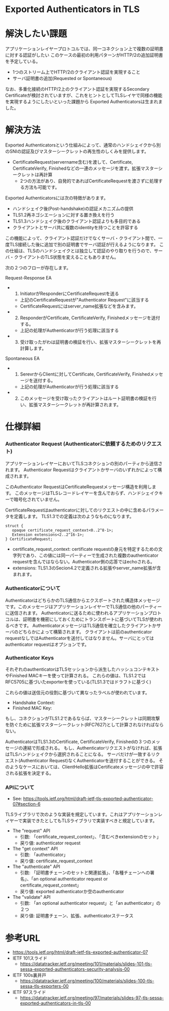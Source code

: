 # Exported Authenticators in TLS

# 解決したい課題
アプリケーションレイヤープロトコルでは、同一コネクション上で複数の証明書に対する認証がしたい
このケースの最初の利用パターンがHTTP/2の追加証明書を予定している。
- 1つのストリーム上でHTTP/2のクライアント認証を実現すること
- サーバ証明書の追加(Requested or Spontaneous)

なお、多重化接続のHTTP/2上のクライアント認証を実現するSecondary Certificateが検討されていますが、これをヒントとしてTLSレイヤで同様の機能を実現するようにしたいといった課題から Exported Authenticatorsは生まれました。

# 解決方法
Exported Authenticatorsという仕組みによって、通常のハンドシェイクから別のSNIの認証及びマスターシークレットの再生性のしくみを提供します。
- CertificateRequest(servername含む)を渡して、Certificate, CertificateVerify, Finishedなどの一連のメッセージを渡す。拡張マスターシークレットは再計算
  - 2つの方法があり、自発的であればCertificateRequestを渡さずに処理する方法も可能です。

Exported Authenticatorsには次の特徴があります。
- ハンドシェイク後(Post-handshake)の認証メカニズムの提供
- TLS1.2再ネゴシエーションに対する置き換えを行う
- TLS1.3ハンドシェイク後のクライアント認証よりも多目的である
- クライアントとサーバ共に複数のidentityを持つことを許容する

この機能によって、クライアント認証だけでなくサーバ・クライアント間で、一度TLS接続した後に追加で別の証明書でサーバ認証が行えるようになります。
この仕組は、TLSのハンドシェイクとは独立して認証のやり取りを行うので、サーバ・クライアントのTLS状態を変えることもありません。

次の２つのフローが存在します。

Request-Response EA
- 1. InitiatorがResponderにCertificateRequestを送る
  - 上記のCertificateRequestが"Authenticator Request"に該当する
  - CertificateRequestにはserver_name拡張などを含みます。
- 2. ResponderがCertificate, CertificateVerify, Finishedメッセージを送付する。
  - 上記の処理がAuthenticatorが行う処理に該当する
- 3. 受け取ったがわは証明書の検証を行い、拡張マスターシークレットを再計算します。

Spontaneous EA
- 1. SerevrからClientに対してCertificate, CertificateVerify, Finishedメッセージを送付する。
  - 上記の処理がAuthenticatorが行う処理に該当する
- 2. このメッセージを受け取ったクライアントはルート証明書の検証を行い、拡張マスターシークレットが再計算されます。


# 仕様詳細

### Authenticator Request (Authenticatorに依頼するためのリクエスト)

アプリケーションレイヤーにおいてTLSコネクションの別のパーティから送信されます。
Authenticator Requestはクライアントかサーバのいずれかによって構成されます。

このAuthenticator RequestはCertificateRequestメッセージ構造を利用します。
このメッセージはTLSレコードレイヤーを含んでおらず、ハンドシェイクキーで暗号化されていません。

CertificateRequestはauthenticatorに対してのリクエストの中に含めるパラメータを定義します。
TLS1.3での定義は次のようなものになります。
```
struct {
   opaque certificate_request_context<0..2^8-1>;
   Extension extensions<2..2^16-1>;
} CertificateRequest;
```

- certificate_request_context: certificate requestの身元を特定するための文字列であり、この値には同一パーティーで生成された複数のauthenticator requestを含んではならない。Authenticator側の応答ではechoされる。
- extensions: TLS1.3のSecion4.2で定義される拡張やserver_name拡張が含まれます。


### Authenticatorについて
AuthenticatorはどちらかのTLS通信からエクスポートされた構造体メッセージです。このメッセージはアプリケーションレイヤーでTLS通信の他のパーティーに送信されます。
Authenticatorに送るために使われるアプリケーションプロトコルは、証明書を機密にしておくためにトランスポートに基づいてTLSが使われるべきです。
AuthenticatorメッセージはTLS通信を確立したクライアントかサーバのどちらかによって構築されます。
クライアントは前のauthenticator requestなしではAuthenticatorを送付してはなりません。サーバにとってはauthenticator requestはオプションです。


### Authenticator Keys
それぞれのauthenticatorはTLSセッションから派生したハッシュコンテキストやFinished MACキーを使って計算される。
これらの値は、TLS1.2ではRFC5705に基づいたexporterを使っている(TLS1.3ではドラフトに基づく)

これらの値は送信元の役割に基づいて異なったラベルが使われています。
- Handshake Context:
- Finished MAC Key: 

もし、コネクションがTLS1.2であるならば、マスターシークレットは同期攻撃を防ぐために拡張マスターシークレット(RFC7627)として計算されなければならない。

AuthenticatorはTLS1.3のCertificate, CertificateVerify, Finishedの３つのメッセージの連結で形成される。
もし、Authenticatorリクエストがなければ、拡張はTLSハンドシェイクから選択されることになる。
サーバだけが一致するリクエスト(Authenticator Request)なくAuthenticatorを送付することができる。
そのようなケースにおいては、ClientHello拡張はCertificateメッセージの中で許容される拡張を決定する。


### APIについて
- See: https://tools.ietf.org/html/draft-ietf-tls-exported-authenticator-07#section-6

TLSライブラリで次のような実装を規定しています。これはアプリケーションレイヤーで実装できたとしてもTLSライブラリで実装すべきと規定しています。
- The "request" API
  - 引数: 「certificate_request_context」、「含むべきextensionのセット」
  - 戻り値: authenticator request
- The "get context" API
  - 引数: 「authenticator」
  - 戻り値: certificate_request_context
- The "authenticate" API
  - 引数: 「証明書チェーンのセットと関連拡張」、「各種チェーンへの署名」、「an optional authenticator request or certificate_request_context」
  - 戻り値: exported authenticatorか空のauthenticator
- The "validate" API
  - 引数: 「an optional authenticator request」と「an authenticator」の２つ
  - 戻り値: 証明書チェーン、拡張、authenticatorステータス

# 参考URL
- https://tools.ietf.org/html/draft-ietf-tls-exported-authenticator-07
- IETF 101スライド
  - https://datatracker.ietf.org/meeting/101/materials/slides-101-tls-sessa-exported-authenticators-security-analysis-00
- IETF 100s裏井戸
  - https://datatracker.ietf.org/meeting/100/materials/slides-100-tls-sessa-tls-exporters-00
- IETF 97スライド
  - https://datatracker.ietf.org/meeting/97/materials/slides-97-tls-sessa-exported-authenticators-in-tls-00
